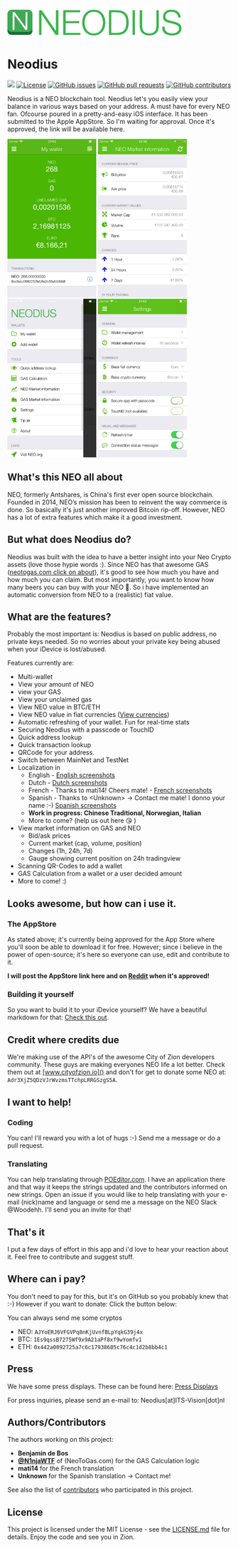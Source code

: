 <img src="Artwork/Logos/PNGs/Logo-Github.png" width="400" alt="Wallet view">


# Neodius
![](https://img.shields.io/badge/Updated-September%2019,%202017-lightgrey.svg)
[![License](http://img.shields.io/badge/license-MIT-green.svg?style=flat)](LICENSE)
[![GitHub issues](https://img.shields.io/github/issues/ITSVision/Neodius.svg)](https://github.com/ITSVision/Neodius/issues/)
[![GitHub pull requests](https://img.shields.io/github/issues-pr/ITSVision/Neodius.svg)](https://github.com/ITSVision/Neodius/pulls/)
[![GitHub contributors](https://img.shields.io/github/contributors/ITSVision/Neodius.svg)](https://github.com/ITSVision/Neodius/contributors/)

Neodius is a NEO blockchain tool. Neodius let's you easily view your balance in various ways based on your address. A must have for every NEO fan. Ofcourse poured in a pretty-and-easy iOS interface. It has been submitted to the Apple AppStore. So I'm waiting for approval. Once it's approved, the link will be available here.

<img src="Artwork/Screenshots/English/iPhone/screen-wallet.png" width="200" alt="Wallet view"> <img src="Artwork/Screenshots/English/iPhone/screen-neo-market-info.png" width="200" alt="Market view"> <img src="Artwork/Screenshots/English/iPhone/screen-menu.png" width="200" alt="Menu view"> <img src="Artwork/Screenshots/English/iPhone/screen-settings.png" width="200" alt="Settings view"> 

## What's this NEO all about
NEO, formerly Antshares, is China's first ever open source blockchain. Founded in 2014, NEO’s mission has been to reinvent the way commerce is done. So basically it's just another improved Bitcoin rip-off. However, NEO has a lot of extra features which make it a good investment.

## But what does Neodius do?
Neodius was built with the idea to have a better insight into your Neo Crypto assets (love those hypie words :). Since NEO has that awesome GAS ([neotogas.com click on about](https://neotogas.com)), it's good to see how much you have and how much you can claim. But most importantly, you want to know how many beers you can buy with your NEO :beer:. So i have implemented an automatic conversion from NEO to a (realistic) fiat value.

## What are the features?
Probably the most important is:
Neodius is based on public address, no private keys needed. So no worries about your private key being abused when your iDevice is lost/abused.

Features currently are:
* Multi-wallet
* View your amount of NEO
* view your GAS
* View your unclaimed gas
* View NEO value in BTC/ETH
* View NEO value in fiat currencies ([View currencies](https://github.com/ITSVision/Neodius/blob/master/Neodius/Supporting%20Files/SettingCache/fiatCurrencies.json))
* Automatic refreshing of your wallet. Fun for real-time stats
* Securing Neodius with a passcode or TouchID
* Quick address lookup
* Quick transaction lookup
* QRCode for your address.
* Switch between MainNet and TestNet
* Localization in
	* English - [English screenshots](https://github.com/ITSVision/Neodius/blob/master/Artwork/Screenshots/English/iPhone/english-screenshots.md)
	* Dutch - [Dutch screenshots](https://github.com/ITSVision/Neodius/blob/master/Artwork/Screenshots/Dutch/iPhone/dutch-screenshots.md)
	* French - Thanks to mati14! Cheers mate! - [French screenshots](https://github.com/ITSVision/Neodius/blob/master/Artwork/Screenshots/French/iPhone/french-screenshots.md)
	* Spanish - Thanks to &lt;Unknown&gt; -> Contact me mate! I donno your name :-) [Spanish screenshots](https://github.com/ITSVision/Neodius/blob/master/Artwork/Screenshots/Spanish/iPhone/spanish-screenshots.md)
	* **Work in progress: Chinese Traditional, Norwegian, Italian**
	* More to come? (help us out here :kissing_heart: )
* View market information on GAS and NEO
	* Bid/ask prices
	* Current market (cap, volume, position)
	* Changes (1h, 24h, 7d)
	* Gauge showing current position on 24h tradingview
* Scanning QR-Codes to add a wallet
* GAS Calculation from a wallet or a user decided amount
* More to come! :)

## Looks awesome, but how can i use it.
### The AppStore
As stated above; it's currently being approved for the App Store where you'll soon be able to download it for free. However; since i believe in the power of open-source; it's here so everyone can use, edit and contribute to it.

**I will post the AppStore link here and on [Reddit](https://www.reddit.com/r/NEO/) when it's approved!**

### Building it yourself
So you want to build it to your iDevice yourself? We have a beautiful markdown for that: [Check this out](BUILD.md).

## Credit where credits due
We're making use of the API's of the awesome City of Zion developers community. These guys are making everyones NEO life a lot better. Check them out at [www.cityofzion.io]() and don't for get to donate some NEO at: `Adr3XjZ5QDzVJrWvzmsTTchpLRRGSzgS5A`.

## I want to help!
### Coding
You can! I'll reward you with a lot of hugs :-) Send me a message or do a pull request.

### Translating
You can help translating through [POEditor.com](https://www.poeditor.com). I have an application there and that way it keeps the strings updated and the contributors informed on new strings. Open an issue if you would like to help translating with your e-mail (nick)name and language or send me a message on the NEO Slack @Woodehh. I'll send you an invite for that!

## That's it
I put a few days of effort in this app and i'd love to hear your reaction about it. Feel free to contribute and suggest stuff.

## Where can i pay?
You don't need to pay for this, but it's on GitHub so you probably knew that :-)  However if you want to donate: Click the button below:

You can always send me some cryptos

* NEO: `AJYoERJ6VFGVPq8nKjUvnfBLpYqkG39j4x`
* BTC: `1Es9qssB7275Wf9x9A21aPf8xf9wYomfv1`
* ETH: `0x442a0092725a7c6c17938605c76c4c1d2b8bb4c1`

## Press
We have some press displays. These can be found here: [Press Displays](https://github.com/ITSVision/Neodius/blob/master/Artwork/Press%20Displays/press-displays.md)

For press inquiries, please send an e-mail to: Neodius[at]ITS-Vision[dot]nl

## Authors/Contributors
The authors working on this project:

* **Benjamin de Bos**
* **[@N1njaWTF](http://twitter.com/N1njaWTF)** of (NeoToGas.com) for the GAS Calculation logic
* **mati14** for the French translation
* **Unknown** for the Spanish translation -> Contact me!

See also the list of [contributors](contributors) who participated in this project.

## License

This project is licensed under the MIT License - see the [LICENSE.md](LICENSE.md) file for details. Enjoy the code and see you in Zion.
